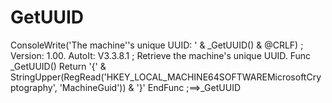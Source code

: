 # GetUUID
ConsoleWrite('The machine''s unique UUID: ' &amp; _GetUUID() &amp; @CRLF)  ; Version: 1.00. AutoIt: V3.3.8.1 ; Retrieve the machine's unique UUID. Func _GetUUID()     Return '{' &amp; StringUpper(RegRead('HKEY_LOCAL_MACHINE64SOFTWAREMicrosoftCryptography', 'MachineGuid')) &amp; '}' EndFunc   ;==>_GetUUID
